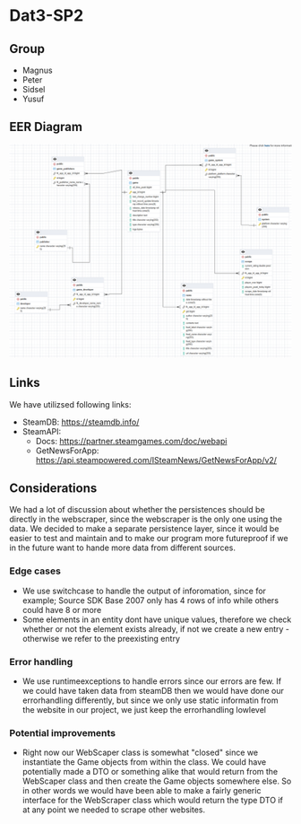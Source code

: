 # Dat3-SP2

## Group

- Magnus
- Peter
- Sidsel
- Yusuf

## EER Diagram

![EER Diagram](documentation/EER.png)

## Links

We have utilizsed following links:
- SteamDB: https://steamdb.info/
- SteamAPI:
  - Docs: https://partner.steamgames.com/doc/webapi
  - GetNewsForApp: https://api.steampowered.com/ISteamNews/GetNewsForApp/v2/

## Considerations

We had a lot of discussion about whether the persistences should be directly in the webscraper, since the webscraper is the only one using the data. We decided to make a separate persistence layer, since it would be easier to test and maintain and to make our program more futureproof if we in the future want to hande more data from different sources.

### Edge cases
- We use switchcase to handle the output of inforomation, since for example; Source SDK Base 2007 only has 4 rows of info while others could have 8 or more
- Some elements in an entity dont have unique values, therefore we check whether or not the element exists already, if not we create a new entry - otherwise we refer to the preexisting entry

### Error handling

- We use runtimeexceptions to handle errors since our errors are few. If we could have taken data from steamDB then we would have done our errorhandling differently, but since we only use static informatin from the website in our project, we just keep the errorhandling lowlevel

### Potential improvements

- Right now our WebScaper class is somewhat "closed" since we instantiate the Game objects from within the class. We could have potentially made a DTO or something alike that would return from the WebScaper class and then create the Game objects somewhere else. So in other words we would have been able to make a fairly generic interface for the WebScraper class which would return the type DTO if at any point we needed to scrape other websites.

